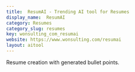 ```yaml
---
title:  ResumAI - Trending AI tool for Resumes
display_name:  ResumAI
category: Resumes
category_slug: resumes
key: wonsulting_com_resumai
website: https://www.wonsulting.com/resumai
layout: aitool
---
```


Resume creation with generated bullet points.
